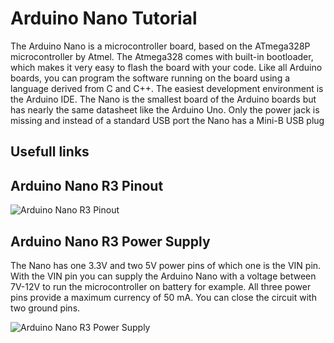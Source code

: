 # Arduino Nano Tutorial
The Arduino Nano is a microcontroller board, based on the ATmega328P microcontroller by Atmel. The
Atmega328 comes with built-in bootloader, which makes it very easy to flash the board with your
code. Like all Arduino boards, you can program the software running on the board using a language
derived from C and C++. The easiest development environment is the Arduino IDE. The Nano is the
smallest board of the Arduino boards but has nearly the same datasheet like the Arduino Uno. Only
the power jack is missing and instead of a standard USB port the Nano has a Mini-B USB plug

## Usefull links

## Arduino Nano R3 Pinout
![Arduino Nano R3 Pinout](https://diyi0t.com/wp-content/uploads/2019/08/Arduino-Nano-Pinout-1.png)

## Arduino Nano R3 Power Supply

The Nano has one 3.3V and two 5V power pins of which one is the VIN pin. With the VIN pin you can
supply the Arduino Nano with a voltage between 7V-12V to run the microcontroller on battery for
example. All three power pins provide a maximum currency of 50 mA. You can close the circuit with
two ground pins.

![Arduino Nano R3 Power Supply](https://diyi0t.com/wp-content/uploads/2019/08/Arduino-Nano-voltage-current-overview.png)

